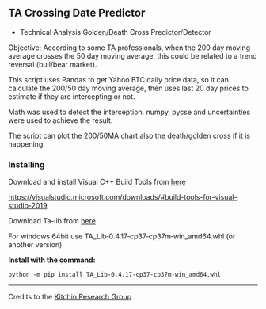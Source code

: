 ## TA Crossing Date Predictor

* Technical Analysis Golden/Death Cross Predictor/Detector

Objective: According to some TA professionals, when the 200 day moving average crosses the 50 day moving average, 
this could be related to a trend reversal (bull/bear market).

This script uses Pandas to get Yahoo BTC daily price data, so it can calculate the 200/50 day moving average, 
then uses last 20 day prices to estimate if they are intercepting or not.

Math was used to detect the interception. numpy, pycse and uncertainties were used to achieve the result.

The script can plot the 200/50MA chart also the death/golden cross if it is happening.

### Installing

Download and install Visual C++ Build Tools from [here](https://visualstudio.microsoft.com/downloads/#build-tools-for-visual-studio-2019)

https://visualstudio.microsoft.com/downloads/#build-tools-for-visual-studio-2019

Download Ta-lib from [here](https://www.lfd.uci.edu/~gohlke/pythonlibs/#ta-lib)

For windows 64bit use TA_Lib‑0.4.17‑cp37‑cp37m‑win_amd64.whl (or another version)

**Install with the command:**

```
python -m pip install TA_Lib-0.4.17-cp37-cp37m-win_amd64.whl
```
----
Credits to the [Kitchin Research Group](http://kitchingroup.cheme.cmu.edu/blog/2013/07/04/Estimating-where-two-functions-intersect-using-data/)